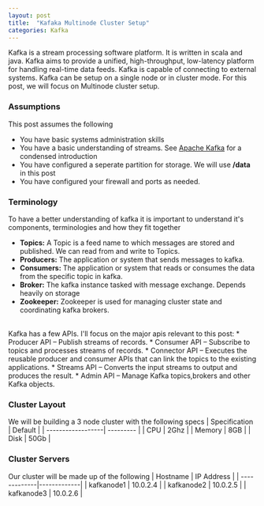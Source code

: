 ```yaml
---
layout: post
title:  "Kafaka Multinode Cluster Setup"
categories: Kafka
---
```


Kafka is a stream processing software platform. It is written in scala and java. Kafka aims to provide a unified, high-throughput, low-latency platform for handling real-time data feeds. Kafka is capable of connecting to external systems. Kafka can be setup on a single node or in cluster mode. For this post, we will focus on Multinode cluster setup.

### Assumptions
This post assumes the following
* You have basic systems administration skills
* You have a basic understanding of streams. See [Apache Kafka](https://kafka.apache.org/intro) for a condensed introduction
* You have configured a seperate partition for storage. We will use **/data** in this post
* You have configured your firewall and ports as needed.

### Terminology
To have a better understanding of kafka it is important to understand it's components, terminologies and how they fit together
* **Topics:** A Topic is a feed name to which messages are stored and published. We can read from and write to Topics.
* **Producers:** The application or system that sends messages to kafka.
* **Consumers:** The application or system that reads or consumes the data from the specific topic in kafka.
* **Broker:** The kafka instance tasked with message exchange. Depends heavily on storage
* **Zookeeper:** Zookeeper is used for managing cluster state and coordinating kafka brokers.
<br>
Kafka has a few APIs. I'll focus on the major apis relevant to this post:
* Producer API – Publish streams of records.
* Consumer API – Subscribe to topics and processes streams of records.
* Connector API – Executes the reusable producer and consumer APIs that can link the topics to the existing applications.
* Streams API – Converts the input streams to output and produces the result.
* Admin API – Manage Kafka topics,brokers and other Kafka objects.

### Cluster Layout
We will be building a 3 node cluster with the following specs
| Specification     | Default   |
| ------------------| --------- |
| CPU               | 2Ghz      |
| Memory            | 8GB       |
| Disk              | 50Gb      |

### Cluster Servers
Our cluster will be made up of the following
| Hostname     |  IP Address |
| -------------|-------------| 
| kafkanode1   | 10.0.2.4    |
| kafkanode2   | 10.0.2.5    |
| kafkanode3   | 10.0.2.6    |


